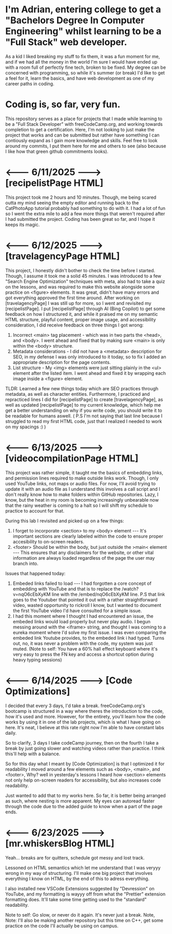 # I'm Adrian, entering college to get a "Bachelors Degree In Computer Engineering" whilst learning to be a "Full Stack" web developer.
As a kid I liked breaking my stuff to fix them, it was a fun moment for me, and if we had all the money in the world I'm sure I would have ended up with a room full of perfectly fine tech, broken to be fixed.
My degree can be concerned with programming, so while it's summer (or break) I'd like to get a feel for it, learn the basics, and have web development as one of my career paths in coding. 
# Coding is, so far, very fun.

This repository serves as a place for projects that I made while learning to be a "Full Stack Developer" with freeCodeCamp.org, and working towards completion to get a certification. Here, I'm not looking to just make the project that works and can be submitted but rather have something I can contiously expand as I gain more knowledge and skills. Feel free to look around my commits, I put them here for me and others to see (also because I like how that green github commitments looks).

# <--- 6/11/2025 ---> [recipelistPage HTML]
This project took me 2 hours and 10 minutes. Though, me being scared outta my mind seeing the empty editor and running back to the CatPhotoApp tutorial probably had something to do with it. I had a lot of fun so I went the extra mile to add a few more things that weren't required after I had submitted the project.
Coding has been great so far, and I hope it keeps its magic.



# <--- 6/12/2025 ---> [travelagencyPage HTML]
This project, I honestly didn't bother to check the time before I started. Though, I assume it took me a solid 45 minutes. I was introduced to a few "Search Engine Optimization" techniques with meta, also had to take a quiz on the lessons, and was required to make this website alongside some practice on &lt;figure&gt; elements. It was great, didn't have many errors and got everything approved the first time around.
After working on [travelagencyPage] I was still up for more, so I went and revisited my [recipelistPage]. I put [recipelistPage] through AI (Bing Copilot) to get some feedback on how I structured it, and while it praised me on my semantic HTML structure, playful content, proper image usage, and accessibility consideration, I did receive feedback on three things I got wrong:
1. Incorrect &lt;main&gt; tag placement - which was in two parts the &lt;head&gt;, and &lt;body&gt;. I went ahead and fixed that by making sure &lt;main&gt; is only within the &lt;body&gt; structure.
2. Metadata considerations - I did not have a &lt;metadata&gt; description for SEO, in my defense I was only introduced to it today, so to fix I added an appropriate description for the page contents.
3. List structure - My &lt;img&gt; elements were just sitting plainly in the &lt;ul&gt; element after the listed item. I went ahead and fixed it by wrapping each image inside a &lt;figure&gt; element.

TLDR: Learned a few new things today which are SEO practices through metadata, as well as character entities. Furthermore, I practiced and repracticed lines I did for [recipelistPage] to create [travelagencyPage], as well as updated [recipelistPage] to my current knowledge, which help me get a better understanding on why if you write code, you should write it to be readable for humans aswell. 
( P.S I'm not saying that last line because I struggled to read my first HTML code, just that I realized I needed to work on my spacings :) )



# <--- 6/13/2025 ---> [videocompilationPage HTML]
This project was rather simple, it taught me the basics of embedding links, and permission lines required to make outside links work. Though, I only used YouTube links, not maps or audio files. For now, I'll avoid trying to update it with an audio file as I understand this involves a call script and I don't really know how to make folders within GitHub repositories. Lazy, I know, but the heat in my room is becoming increasingly unbearable now that the rainy weather is coming to a halt so I will shift my schedule to practice to account for that.

During this lab I revisited and picked up on a few things: 
1. I forget to incorporate &lt;section&gt; to my &lt;body&gt; element --- It's important sections are clearly labeled within the code to ensure proper accesibility to on-screen readers.
2. &lt;footer&gt; Should be within the body, but just outside the &gt;main&lt; element --- This ensures that any disclaimers for the website, or other vital information are always loaded regardless of the page the user may branch into.

Issues that happened today:
1. Embeded links failed to load --- I had forgotten a core concept of embedding with YouTube and that is to replace the &#47;watch?v=nqO6cEbXyKM line with the &#47;embed&#47;nqO6cEbXyKM line. P.S that link goes to the Youtuber that pointed it out with a rather straightforward video, wasted opportunity to rickroll I know, but I wanted to document the first YouTube video I'd have consulted for a simple issue.
2. I had this moment where I thought I had encountered an issue, the embeded links would load properly but never play audio. I begun messing around with the &lt;iframe&gt; string, and thought I was coming to a eureka moment where I'd solve my first issue. I was even comparing the embeded link Youtube provides, to the embeded link i had typed. Turns out, no, it was never a problem with the code, my system was just muted. &#40;Note to self: You have a 60% hall effect keyboard where it's very easy to press the FN key and access a shortcut option during heavy typing sessions&#41;



# <--- 6/14/2025 ---> [Code Optimizations]
I decided that every 3 days, I'd take a break. freeCodeCamp.org's bootcamp is structured in a way where theres the introduction to the code, how it's used and more. However, for the entirety, you'll learn how the code works by using it in one of the lab projects, which is what I have going on here. It's neat, I believe at this rate right now I'm able to have constant labs daily.

So to clarify, 3 days I take codeCamp journey, then on the fourth I take a break by just going slower and watching videos rather than practice. I think this'll help with a balance.

So for this day what I meant by [Code Optimization] is that I optimized it for readability I moved around a few elements such as &lt;body&gt;, &lt;main&gt;, and &lt;footer&gt;, Why? well in yesterday's lessons I heard how &lt;section&gt; elements not only help on-screen readers for accessibility, but also increases code readability.

Just wanted to add that to my works here. So far, it is better being arranged as such, where nesting is more apparent. My eyes can autoread faster through the code due to the added guide to know when a part of the page ends.

# <--- 6/23/2025 ---> [mr.whiskersBlog HTML]
Yeah... breaks are for quitters, schedule got messy and lost track.

Lessoned on HTML semantics which let me understand that I was veryyy wrong in my way of structuring. I'll make one big project that involves everything I know on HTML, by the end of this to adress everything. 

I also installed new VSCode Extensions suggested by "Devression" on YouTube, and my formatting is wayyy off from what the "Prettier" extension formatting does. It'll take some time getting used to the "standard" readability.

Note to self: Go slow, or never do it again. It's never just a break.
Note, Note: I'll also be making another repository but this time on C++, get some practice on the code I'll actually be using on campus.
